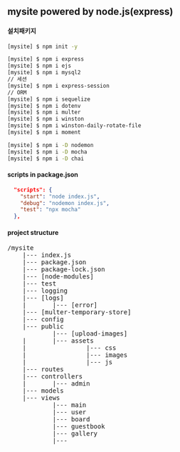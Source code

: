 ## mysite powered by node.js(express)

#### 설치패키지
```bash
[mysite] $ npm init -y

[mysite] $ npm i express
[mysite] $ npm i ejs
[mysite] $ npm i mysql2
// 세션
[mysite] $ npm i express-session
// ORM
[mysite] $ npm i sequelize
[mysite] $ npm i dotenv
[mysite] $ npm i multer
[mysite] $ npm i winston
[mysite] $ npm i winston-daily-rotate-file
[mysite] $ npm i moment

[mysite] $ npm i -D nodemon
[mysite] $ npm i -D mocha
[mysite] $ npm i -D chai

```
#### scripts in package.json

```json
  "scripts": {
    "start": "node index.js",
    "debug": "nodemon index.js",
    "test": "npx mocha"
  },
```
#### project structure
<pre>
/mysite
    |--- index.js
    |--- package.json
    |--- package-lock.json
    |--- [node-modules]
    |--- test
    |--- logging
    |--- [logs]
    |       |--- [error]
    |--- [multer-temporary-store]
    |--- config
    |--- public
            |--- [upload-images]
    |       |--- assets        
    |                |--- css
    |                |--- images
    |                |--- js
    |--- routes
    |--- controllers
    |       |--- admin
    |--- models
    |--- views
            |--- main
            |--- user
            |--- board
            |--- guestbook
            |--- gallery
            |---            
</pre>